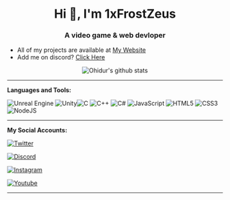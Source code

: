 <h1 align="center">Hi 👋, I'm 1xFrostZeus</h1>
<h3 align="center">A video game & web devloper</h3>

- All of my projects are available at [My Website](https://dev.1xfrostzeus.repl.co) 
- Add me on discord? [Click Here](https://discord.com/users/660677147303739413) 
 

<p align="center">
  <img align="center" src="https://github-readme-stats.vercel.app/api?username=1xFrostZeus&show_icons=true&theme=white&line_height=21" alt="Ohidur's github stats"/>
</p>



------------
**Languages and Tools:**

<img alt="Unreal Engine" src="https://img.shields.io/badge/unreal%20engine%20-%23313131.svg?&style=for-the-badge&logo=unreal%20engine&logoColor=white"/> <img alt="Unity" src="https://img.shields.io/badge/unity%20-%23000000.svg?&style=for-the-badge&logo=unity&logoColor=white"/><img alt="C" src="https://img.shields.io/badge/c%20-%2300599C.svg?&style=for-the-badge&logo=c&logoColor=white"/> <img alt="C++" src="https://img.shields.io/badge/c++%20-%2300599C.svg?&style=for-the-badge&logo=c%2B%2B&ogoColor=white"/> <img alt="C#" src="https://img.shields.io/badge/c%23%20-%23239120.svg?&style=for-the-badge&logo=c-sharp&logoColor=white"/> <img alt="JavaScript" src="https://img.shields.io/badge/javascript%20-%23323330.svg?&style=for-the-badge&logo=javascript&logoColor=%23F7DF1E"/> <img alt="HTML5" src="https://img.shields.io/badge/html5%20-%23E34F26.svg?&style=for-the-badge&logo=html5&logoColor=white"/> <img alt="CSS3" src="https://img.shields.io/badge/css3%20-%231572B6.svg?&style=for-the-badge&logo=css3&logoColor=white"/> <img alt="NodeJS" src="https://img.shields.io/badge/node.js%20-%2343853D.svg?&style=for-the-badge&logo=node.js&logoColor=white"/>      



------------
**My Social Accounts:**

<p align="left"> <a href="https://twitter.com/1xFrostZeus" target="blank"><img alt="Twitter" src="https://img.shields.io/badge/Twitter%20-%231DA1F2.svg?&style=for-the-badge&logo=Twitter&logoColor=white"/></a></p><p align="left"> <a href="https://discord.gg/RDWRnr98b5" target="blank"><img alt="Discord" src="https://img.shields.io/badge/Join Us%20-%237289DA.svg?&style=for-the-badge&logo=discord&logoColor=white"/></a></p><p align="left"> <a href="https://instagram.com/1xfrostzeus" target="blank"><img alt="Instagram" src="https://img.shields.io/badge/Instagram%20-%23E4405F.svg?&style=for-the-badge&logo=Instagram&logoColor=white"/></a></p><p align="left"> <a href="https://m.youtube.com/channel/UCTFhTys_I2U4k1llyWR96Yg" target="blank"><img alt="Youtube" src="https://img.shields.io/badge/Youtube%20-%23FF0000.svg?&style=for-the-badge&logo=YouTube&logoColor=white"/></a></p>



------------
